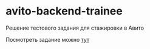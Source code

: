 # avito-backend-trainee
Решение тестового задания для стажировки в Авито

Посмотреть задание можно [тут](docs/Backend-trainee-assignment-spring-2025.md)
